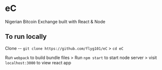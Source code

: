 # eC
Nigerian Bitcoin Exchange built with React &amp; Node

## To run locally
Clone -- `git clone https://github.com/flyg101/eC` >
`cd eC`

Run `webpack` to build bundle files >
Run  `npm start` to start node server >
visit `localhost:3000` to view react app
